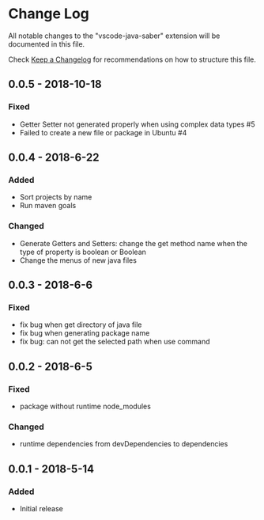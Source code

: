 # Change Log
All notable changes to the "vscode-java-saber" extension will be documented in this file.

Check [Keep a Changelog](http://keepachangelog.com/) for recommendations on how to structure this file.

## 0.0.5 - 2018-10-18
### Fixed
- Getter Setter not generated properly when using complex data types #5
- Failed to create a new file or package in Ubuntu #4

## 0.0.4 - 2018-6-22
### Added
- Sort projects by name
- Run maven goals

### Changed
- Generate Getters and Setters: change the get method name when the type of property is boolean or Boolean
- Change the menus of new java files

## 0.0.3 - 2018-6-6
### Fixed
- fix bug when get directory of java file
- fix bug when generating package name
- fix bug: can not get the selected path when use command

## 0.0.2 - 2018-6-5
### Fixed
- package without runtime node_modules

### Changed
- runtime dependencies from devDependencies to dependencies

## 0.0.1 - 2018-5-14
### Added
- Initial release